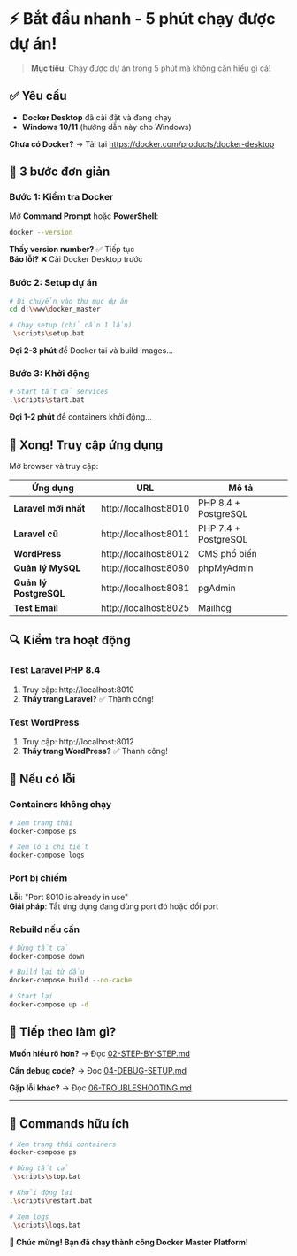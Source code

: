# ⚡ Bắt đầu nhanh - 5 phút chạy được dự án!

> **Mục tiêu**: Chạy được dự án trong 5 phút mà không cần hiểu gì cả!

## ✅ Yêu cầu

- **Docker Desktop** đã cài đặt và đang chạy
- **Windows 10/11** (hướng dẫn này cho Windows)

**Chưa có Docker?** → Tải tại https://docker.com/products/docker-desktop

## 🚀 3 bước đơn giản

### Bước 1: Kiểm tra Docker
Mở **Command Prompt** hoặc **PowerShell**:
```bash
docker --version
```

**Thấy version number?** ✅ Tiếp tục  
**Báo lỗi?** ❌ Cài Docker Desktop trước

### Bước 2: Setup dự án
```bash
# Di chuyển vào thư mục dự án
cd d:\www\docker_master

# Chạy setup (chỉ cần 1 lần)
.\scripts\setup.bat
```

**Đợi 2-3 phút** để Docker tải và build images...

### Bước 3: Khởi động
```bash
# Start tất cả services
.\scripts\start.bat
```

**Đợi 1-2 phút** để containers khởi động...

## 🎉 Xong! Truy cập ứng dụng

Mở browser và truy cập:

| Ứng dụng | URL | Mô tả |
|----------|-----|-------|
| **Laravel mới nhất** | http://localhost:8010 | PHP 8.4 + PostgreSQL |
| **Laravel cũ** | http://localhost:8011 | PHP 7.4 + PostgreSQL |
| **WordPress** | http://localhost:8012 | CMS phổ biến |
| **Quản lý MySQL** | http://localhost:8080 | phpMyAdmin |
| **Quản lý PostgreSQL** | http://localhost:8081 | pgAdmin |
| **Test Email** | http://localhost:8025 | Mailhog |

## 🔍 Kiểm tra hoạt động

### Test Laravel PHP 8.4
1. Truy cập: http://localhost:8010
2. **Thấy trang Laravel?** ✅ Thành công!

### Test WordPress  
1. Truy cập: http://localhost:8012
2. **Thấy trang WordPress?** ✅ Thành công!

## 🛑 Nếu có lỗi

### Containers không chạy
```bash
# Xem trạng thái
docker-compose ps

# Xem lỗi chi tiết
docker-compose logs
```

### Port bị chiếm
**Lỗi**: "Port 8010 is already in use"  
**Giải pháp**: Tắt ứng dụng đang dùng port đó hoặc đổi port

### Rebuild nếu cần
```bash
# Dừng tất cả
docker-compose down

# Build lại từ đầu
docker-compose build --no-cache

# Start lại
docker-compose up -d
```

## 🎯 Tiếp theo làm gì?

**Muốn hiểu rõ hơn?** → Đọc [02-STEP-BY-STEP.md](02-STEP-BY-STEP.md)

**Cần debug code?** → Đọc [04-DEBUG-SETUP.md](04-DEBUG-SETUP.md)

**Gặp lỗi khác?** → Đọc [06-TROUBLESHOOTING.md](06-TROUBLESHOOTING.md)

---

## 📱 Commands hữu ích

```bash
# Xem trạng thái containers
docker-compose ps

# Dừng tất cả
.\scripts\stop.bat

# Khởi động lại
.\scripts\restart.bat

# Xem logs
.\scripts\logs.bat
```

**🎉 Chúc mừng! Bạn đã chạy thành công Docker Master Platform!**
